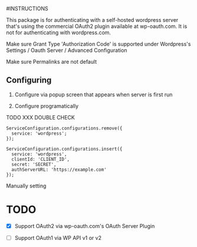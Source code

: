 #INSTRUCTIONS

This package is for authenticating with a self-hosted wordpress server that's using the commercial OAuth2 plugin available at wp-oauth.com. 
It is not for authenticating with wordpress.com.


Make sure Grant Type 'Authorization Code' is supported under Wordpress's Settings / Oauth Server / Advanced Configuration

Make sure Permalinks are not default


## Configuring

1. Configure via popup screen that appears when server is first run



2. Configure programatically 

TODO XXX DOUBLE CHECK

    ServiceConfiguration.configurations.remove({
      service: 'wordpress';
    });
    
    ServiceConfiguration.configurations.insert({
      service: 'wordpress',
      clientId: 'CLIENT_ID',
      secret: 'SECRET',
      authServerURL: 'https://example.com'
    });

Manually setting 

TODO
====
- [x] Support OAuth2 via wp-oauth.com's OAuth Server Plugin
- [ ] Support OAuth1 via WP API v1 or v2

